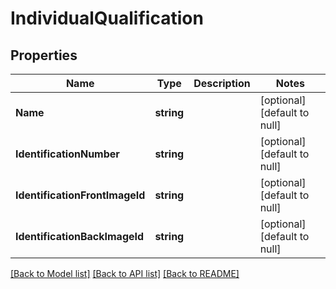 # IndividualQualification

## Properties
Name | Type | Description | Notes
------------ | ------------- | ------------- | -------------
**Name** | **string** |  | [optional] [default to null]
**IdentificationNumber** | **string** |  | [optional] [default to null]
**IdentificationFrontImageId** | **string** |  | [optional] [default to null]
**IdentificationBackImageId** | **string** |  | [optional] [default to null]

[[Back to Model list]](../README.md#documentation-for-models) [[Back to API list]](../README.md#documentation-for-api-endpoints) [[Back to README]](../README.md)


